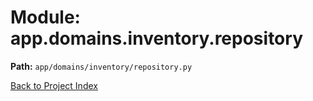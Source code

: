 # Module: app.domains.inventory.repository

**Path:** `app/domains/inventory/repository.py`

[Back to Project Index](../../../../index.md)
